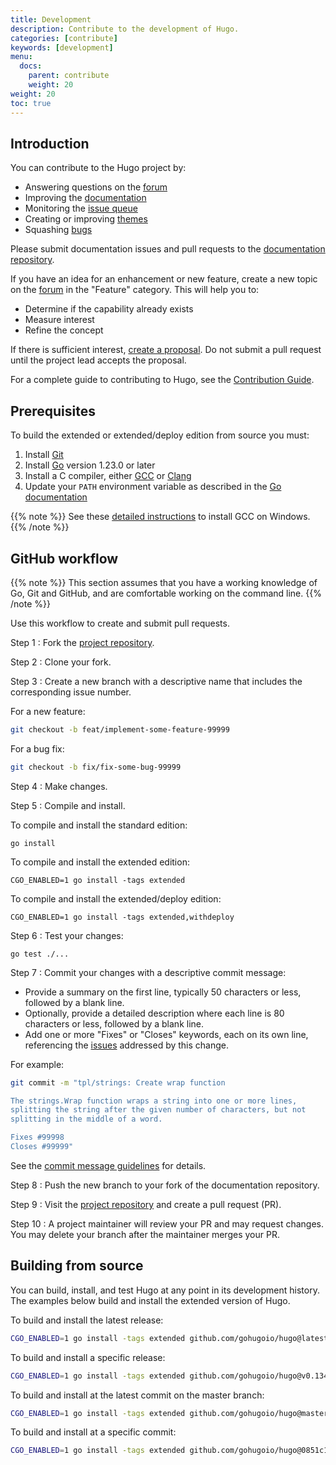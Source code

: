 ```yaml
---
title: Development
description: Contribute to the development of Hugo.
categories: [contribute]
keywords: [development]
menu:
  docs:
    parent: contribute
    weight: 20
weight: 20
toc: true
---
```


## Introduction

You can contribute to the Hugo project by:

- Answering questions on the [forum]
- Improving the [documentation]
- Monitoring the [issue queue]
- Creating or improving [themes]
- Squashing [bugs]

Please submit documentation issues and pull requests to the [documentation repository].

If you have an idea for an enhancement or new feature, create a new topic on the [forum] in the "Feature" category. This will help you to:

- Determine if the capability already exists
- Measure interest
- Refine the concept

If there is sufficient interest, [create a proposal]. Do not submit a pull request until the project lead accepts the proposal.

For a complete guide to contributing to Hugo, see the [Contribution Guide].

[bugs]: https://github.com/gohugoio/hugo/issues?q=is%3Aopen+is%3Aissue+label%3ABug
[contributing]: CONTRIBUTING.md
[create a proposal]: https://github.com/gohugoio/hugo/issues/new?labels=Proposal%2C+NeedsTriage&template=feature_request.md
[documentation repository]: https://github.com/gohugoio/hugoDocs
[documentation]: https://gohugo.io/documentation
[forum]: https://discourse.gohugo.io
[issue queue]: https://github.com/gohugoio/hugo/issues
[themes]: https://themes.gohugo.io/
[contribution guide]: https://github.com/gohugoio/hugo/blob/master/CONTRIBUTING.md

## Prerequisites

To build the extended or extended/deploy edition from source you must:

1. Install [Git]
1. Install [Go] version 1.23.0 or later
1. Install a C compiler, either [GCC] or [Clang]
1. Update your `PATH` environment variable as described in the [Go documentation]

[Clang]: https://clang.llvm.org/
[GCC]: https://gcc.gnu.org/
[Git]: https://git-scm.com/book/en/v2/Getting-Started-Installing-Git
[Go documentation]: https://go.dev/doc/code#Command
[Go]: https://go.dev/doc/install

{{% note %}}
See these [detailed instructions](https://discourse.gohugo.io/t/41370) to install GCC on Windows.
{{% /note %}}

## GitHub workflow

{{% note %}}
This section assumes that you have a working knowledge of Go, Git and GitHub, and are comfortable working on the command line.
{{% /note %}}

Use this workflow to create and submit pull requests.

Step 1
: Fork the [project repository].

[project repository]: https://github.com/gohugoio/hugo/

Step 2
: Clone your fork.

Step 3
: Create a new branch with a descriptive name that includes the corresponding issue number.

For a new feature:

```sh
git checkout -b feat/implement-some-feature-99999
```

For a bug fix:

```sh
git checkout -b fix/fix-some-bug-99999
```

Step 4
: Make changes.

Step 5
: Compile and install.

To compile and install the standard edition:

```text
go install
```

To compile and install the extended edition:

```text
CGO_ENABLED=1 go install -tags extended
```

To compile and install the extended/deploy edition:

```text
CGO_ENABLED=1 go install -tags extended,withdeploy
```

Step 6
: Test your changes:

```text
go test ./...
```

Step 7
: Commit your changes with a descriptive commit message:

- Provide a summary on the first line, typically 50 characters or less, followed by a blank line.
- Optionally, provide a detailed description where each line is 80 characters or less, followed by a blank line.
- Add one or more "Fixes" or "Closes" keywords, each on its own line, referencing the [issues] addressed by this change.

[issues]: https://github.com/gohugoio/hugo/issues

For example:

```sh
git commit -m "tpl/strings: Create wrap function

The strings.Wrap function wraps a string into one or more lines,
splitting the string after the given number of characters, but not
splitting in the middle of a word.

Fixes #99998
Closes #99999"
```

See the [commit message guidelines] for details.

[commit message guidelines]: https://github.com/gohugoio/hugo/blob/master/CONTRIBUTING.md#git-commit-message-guidelines

Step 8
: Push the new branch to your fork of the documentation repository.

Step 9
: Visit the [project repository] and create a pull request (PR).

Step 10
: A project maintainer will review your PR and may request changes. You may delete your branch after the maintainer merges your PR.

## Building from source

You can build, install, and test Hugo at any point in its development history. The examples below build and install the extended version of Hugo.

To build and install the latest release:

```sh
CGO_ENABLED=1 go install -tags extended github.com/gohugoio/hugo@latest
```

To build and install a specific release:

```sh
CGO_ENABLED=1 go install -tags extended github.com/gohugoio/hugo@v0.134.2
```

To build and install at the latest commit on the master branch:

```sh
CGO_ENABLED=1 go install -tags extended github.com/gohugoio/hugo@master
```

To build and install at a specific commit:

```sh
CGO_ENABLED=1 go install -tags extended github.com/gohugoio/hugo@0851c17
```
